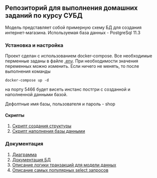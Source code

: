 
## Репозиторий для выполнения домашних заданий по курсу СУБД
Модель представляет собой примерную схему БД для создания интернет-магазина.
Используемая база данных - PostgreSql 11.3

### Установка и настройка
Проект сделан с использованием docker-compose. Все необходимые перменные заданы в файле [.env](.env). 
При необходимости значения переменных можно изменить. Если ничего не менять, то после выполнения
команды
 
    docker-compose up -d 

на порту 5466 будет висеть инстанс постгри с созданной и наполненной данными базой. 

Дефолтные имя базы, пользователя и пароль - shop
#### Скрипты
1. [Скрипт создания структуры](sql/init.sql)
2. [Скрипт наполнения базы данными](sql/inserts.sql)
### Документация

1. [Диаграмма](documentation/schema.pdf)
1. [Документация БД](http://185.183.98.241)
2. [Описание логики транзакций для модели данных](documentation/transactionsLogic.md)
3. [Описание самых популярных select запросов](documentation/queriesLogic.md)

